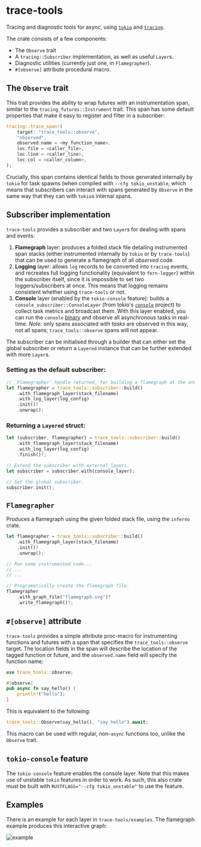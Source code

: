 # trace-tools

Tracing and diagnostic tools for async, using [`tokio`](https://crates.io/crates/tokio) and [`tracing`](https://crates.io/crates/tracing).

The crate consists of a few components:
 - The `Observe` trait
 - A `tracing::Subscriber` implementation, as well as useful `Layer`s.
 - Diagnostic utilities (currently just one, in `Flamegrapher`).
 - `#[observe]` attribute procedural macro.

## The `Observe` trait

This trait provides the ability to wrap futures with an instrumentation span, similar to the `tracing_futures::Instrument` trait. This span has some default properties that make it easy to register and filter in a subscriber:

```rust
tracing::trace_span!(
    target: "trace_tools::observe",
    "observed",
    observed.name = <my_function_name>,
    loc.file = <caller_file>,
    loc.line = <caller_line>,
    loc.col = <caller_column>,
);
```

Crucially, this span contains identical fields to those generated internally by `tokio` for task spawns (when compiled with `--cfg tokio_unstable`, which means that subscribers can interact with spans generated by `Observe` in the same way that they can with `tokio`s internal spans.

## Subscriber implementation

`trace-tools` provides a subscriber and two `Layer`s for dealing with spans and events:
 1) **Flamegraph** layer: produces a folded stack file detailing instrumented span stacks (either instrumented internally by `tokio` or by `trace-tools`) that can be used to generate a flamegraph of all *observed* code.
 2) **Logging** layer: allows `log` records to be converted into `tracing` events, and recreates full logging functionality (equivalent to `fern-logger`) within the subscriber itself, since it is impossible to set two loggers/subscribers at once. This means that logging remains consistent whether using `trace-tools` or not.
 3) **Console** layer (enabled by the `tokio-console` feature): builds a `console_subscriber::ConsoleLayer` (from tokio's [`console`](https://github.com/tokio-rs/console) project) to collect task metrics and broadcast them. With this layer enabled, you can run the `console` [binary](https://crates.io/crates/tokio-console) and observe all asynchronous tasks in real-time. *Note:* only spans associated with *tasks* are observed in this way, not all spans; `trace_tools::observe` spans will not appear.

The subscriber can be initialised through a builder that can either set the global subscriber or return a `Layered` instance that can be further extended with more `Layer`s.

### Setting as the default subscriber:

```rust
// `Flamegrapher` handle returned, for building a flamegraph at the end of the run.
let flamegrapher = trace_tools::subscriber::build()
    .with_flamegraph_layer(stack_filename)
    .with_log_layer(log_config)
    .init()?
    .unwrap();
```

### Returning a `Layered` struct:

```rust
let (subscriber, flamegrapher) = trace_tools::subscriber::build()
    .with_flamegraph_layer(stack_filename)
    .with_log_layer(log_config)
    .finish()?;

// Extend the subscriber with external layers.
let subscriber = subscriber.with(console_layer);

// Set the global subscriber.
subscriber.init();
```

## `Flamegrapher`

Produces a flamegraph using the given folded stack file, using the `inferno` crate.

```rust
let flamegrapher = trace_tools::subscriber::build()
    .with_flamegraph_layer(stack_filename)
    .init()?
    .unwrap();

// Run some instrumented code...
// ...
// ...

// Programatically create the flamegraph file.
flamegrapher
    .with_graph_file("flamegraph.svg")?
    .write_flamegraph()?;
```

## `#[observe]` attribute

`trace-tools` provides a simple attribute proc-macro for instrumenting functions and futures with a span that specifies the `trace_tools::observe` target. The location fields in the span will describe the location of the tagged function or future, and the `observed.name` field will specify the function name:

```rust
use trace_tools::observe;

#[observe]
pub async fn say_hello() {
    println!("hello");
}
```

This is equivalent to the following:

```rust
trace_tools::Observe(say_hello(), "say_hello").await;
```

This macro can be used with regular, non-`async` functions too, unlike the `Observe` trait.

## `tokio-console` feature

The `tokio-console` feature enables the console layer. Note that this makes use of unstable `tokio` features in order to work. As such, this also crate must be built with `RUSTFLAGS="--cfg tokio_unstable"` to use the feature. 

## Examples

There is an example for each layer in `trace-tools/examples`. The flamegraph example produces this interactive graph:

![example](https://user-images.githubusercontent.com/22496597/143071991-ca3203c7-5ce3-47cd-a53d-e60336b6ddf6.PNG)
